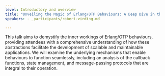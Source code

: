 ```yaml
---
level: Introductory and overview
title: "Unveiling the Magic of Erlang/OTP Behaviours: A Deep Dive in the Codebase"
speakers: - _participants/robert-virding.md

---
```

This talk aims to demystify the inner workings of Erlang/OTP behaviours, providing attendees with a comprehensive understanding of how these abstractions facilitate the development of scalable and maintainable applications. We will examine the underlying mechanisms that enable behaviours to function seamlessly, including an analysis of the callback functions, state management, and message-passing protocols that are integral to their operation.